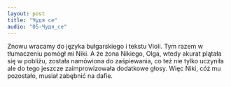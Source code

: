 ```yaml
---
layout: post
title: "Чудя се"
audio: "05-Чудя_се"
---
```

Znowu wracamy do języka bułgarskiego i tekstu Violi. Tym razem w tłumaczeniu pomógł mi Niki. A że żona Nikiego, Olga, wtedy akurat plątała się w pobliżu, została namówiona do zaśpiewania, co też nie tylko uczyniła ale do tego jeszcze zaimprowizowała dodatkowe głosy.
Więc Niki, cóż mu pozostało, musiał zabębnić na dafie.

